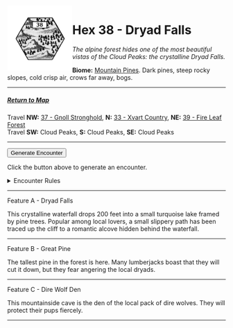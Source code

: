 
<img align="left" width=150px src="/images/Hexes/hex38.png">
<h1>Hex 38 - Dryad Falls</h1>

*The alpine forest hides one of the most beautiful vistas of the Cloud Peaks: the crystalline Dryad Falls.*

**Biome:** <u>Mountain Pines</u>. Dark pines, steep rocky slopes, cold crisp air, crows far away, bogs.

---

##### [Return to Map](https://saltygoo.github.io/2024/12/31/BGHex/)
Travel **NW:** [37 - Gnoll Stronghold](/pages/BaldurHex/37-Gnoll), **N:** [33 - Xvart Country](/pages/BaldurHex/38-Xvart), **NE:** [39 - Fire Leaf Forest](/pages/BaldurHex/39-Fireleaf)<br>
Travel **SW:** Cloud Peaks, **S:** Cloud Peaks, **SE:** Cloud Peaks

 ---
 
<button id="generateText" >Generate Encounter</button> <br>

<span class="grey" id="result" style="height: 75px;"> Click the button above to generate an encounter. </span>

<details markdown="1">
<summary>Encounter Rules</summary>
Generate an encounter the first time the party goes to one of this hex's features and every 12 hours. Encounters can happen on the way to the location or at the destination. If an encounter would happen while the party rests, good survival skills while setting up camp make the encounter happen after the full rest is completed. Search the [Baldur's Gate Wiki](https://baldursgate.fandom.com/wiki/Baldur%27s_Gate_Wiki) for information on named NPC. Do not hesitate to replace any named NPC by one the players have already met from time to time! It makes for a better story.
</details>

 ---

<span class="blacktitle"> Feature A - Dryad Falls</span>

This crystalline waterfall drops 200 feet into a small turquoise lake framed by pine trees. Popular among local lovers, a small slippery path has been traced up the cliff to a romantic alcove hidden behind the waterfall.

---

<span class="blacktitle"> Feature B - Great Pine</span>

The tallest pine in the forest is here. Many lumberjacks boast that they will cut it down, but they fear angering the local dryads.

---

<span class="blacktitle"> Feature C - Dire Wolf Den</span>

This mountainside cave is the den of the local pack of dire wolves. They will protect their pups fiercely.

---

<script>
    const climate1 = "Mountain";
    const climate2 = "Evergreen";
</script>
<script src="/scripts/BGencounter.js"></script>
